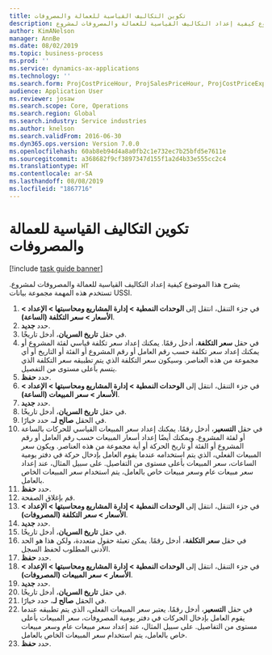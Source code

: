 ```yaml
---
title: تكوين التكاليف القياسية للعمالة والمصروفات
description: يشرح هذا الموضوع كيفية إعداد التكاليف القياسية للعمالة والمصروفات لمشروع.
author: KimANelson
manager: AnnBe
ms.date: 08/02/2019
ms.topic: business-process
ms.prod: ''
ms.service: dynamics-ax-applications
ms.technology: ''
ms.search.form: ProjCostPriceHour, ProjSalesPriceHour, ProjCostPriceExpense, ProjSalesPriceCost
audience: Application User
ms.reviewer: josaw
ms.search.scope: Core, Operations
ms.search.region: Global
ms.search.industry: Service industries
ms.author: knelson
ms.search.validFrom: 2016-06-30
ms.dyn365.ops.version: Version 7.0.0
ms.openlocfilehash: 60ab8eb94d4a8a0fb2c1e732ec7b25bfd5e7611e
ms.sourcegitcommit: a368682f9cf3897347d155f1a2d4b33e555cc2c4
ms.translationtype: HT
ms.contentlocale: ar-SA
ms.lasthandoff: 08/08/2019
ms.locfileid: "1867716"
---
```

# <a name="configure-standard-costs-for-labor-and-expenses"></a>تكوين التكاليف القياسية للعمالة والمصروفات

[!include [task guide banner](../../includes/task-guide-banner.md)]

يشرح هذا الموضوع كيفية إعداد التكاليف القياسية للعمالة والمصروفات لمشروع. تستخدم هذه المهمة مجموعة بيانات USSI.

1. في جزء التنقل، انتقل إلى **الوحدات النمطية > إدارة المشاريع ومحاسبتها > الإعداد > الأسعار > سعر التكلفة (الساعة)‬‬**.
2. حدد **جديد**.
3. في حقل **تاريخ السريان**، أدخل تاريخًا.
4. في حقل **سعر التكلفة**، أدخل رقمًا. يمكنك إعداد سعر تكلفة قياسي لفئة المشروع أو يمكنك إعداد سعر تكلفة حسب رقم العامل أو رقم المشروع أو الفئة أو التاريخ أو أي مجموعة من هذه العناصر. وسيكون سعر التكلفة الذي يتم تطبيقه سعر التكلفة الذي يتسم بأعلى مستوى من التفصيل.  
5. حدد **حفظ**.
6. في جزء التنقل، انتقل إلى **الوحدات النمطية > إدارة المشاريع ومحاسبتها > الإعداد > الأسعار > سعر المبيعات (الساعة)‬‬**.
7. حدد **جديد**.
8. في حقل **تاريخ السريان**، أدخل تاريخًا.
9. في الحقل **صالح لـ**، حدد خيارًا.
10. في حقل **التسعير‬**، أدخل رقمًا. يمكنك إعداد سعر المبيعات القياسي للحركات بالساعة أو لفئة المشروع. ويمكنك أيضًا إعداد أسعار المبيعات حسب رقم العامل أو رقم المشروع أو الفئة أو تاريخ الحركة أو أية مجموعة من هذه العناصر. ويكون سعر المبيعات الفعلي، الذي يتم استخدامه عندما يقوم العامل بإدخال حركة في دفتر يومية الساعات، سعر المبيعات بأعلى مستوى من التفاصيل. على سبيل المثال، عند إعداد سعر مبيعات عام وسعر مبيعات خاص بالعامل، يتم استخدام سعر المبيعات الخاص بالعامل.  
11. حدد **حفظ**.
12. قم بإغلاق الصفحة.
13. في جزء التنقل، انتقل إلى **الوحدات النمطية > إدارة المشاريع ومحاسبتها > الإعداد > الأسعار > سعر التكلفة (المصروفات)‬‬**.
14. حدد **جديد**.
15. في حقل **تاريخ السريان**، أدخل تاريخًا.
16. في حقل **سعر التكلفة**، أدخل رقمًا. يمكن تعبئة حقول متعددة، ولكن هذا هو الحد الأدنى المطلوب لحفظ السجل.  
17. حدد **حفظ**.
18. في جزء التنقل، انتقل إلى **الوحدات النمطية > إدارة المشاريع ومحاسبتها > الإعداد > الأسعار > سعر المبيعات (المصروفات)‬‬**.
19. حدد **جديد**.
20. في حقل **تاريخ السريان**، أدخل تاريخًا.
21. في الحقل **صالح لـ**، حدد خيارًا.
22. في حقل **التسعير‬**، أدخل رقمًا. يعتبر سعر المبيعات الفعلي، الذي يتم تطبيقه عندما يقوم العامل بإدخال الحركات في دفتر يومية المصروفات، سعر المبيعات بأعلى مستوى من التفاصيل. على سبيل المثال، عند إعداد سعر مبيعات عام وسعر مبيعات خاص بالعامل، يتم استخدام سعر المبيعات الخاص بالعامل.  
23. حدد **حفظ**.

